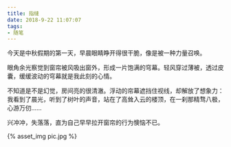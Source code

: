 ```yaml
---
title: 指缝
date: 2018-9-22 11:07:07
tags:
- 随笔
---
```


今天是中秋假期的第一天，早晨眼睛睁开得很干脆，像是被一种力量召唤。

眼角余光察觉到窗帘被风吸出窗外，形成一片饱满的穹幕。轻风穿过薄被，透过皮囊，缓缓波动的穹幕就是我此刻的心情。

不知道是不是幻觉，房间亮的很清澈。浮动的帘幕遮挡住视线，却解放了想象力：我看到了晨光，听到了树叶的声音，站在了高耸入云的楼顶，在一刹那精骛八极，心游万仞……

兴冲冲，失落落，直为自己早早拉开窗帘的行为懊恼不已。

{% asset_img pic.jpg %}